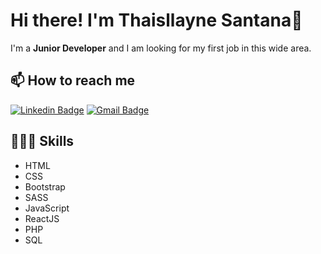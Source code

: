 # Hi there! I'm Thaisllayne Santana👋
 I'm a **Junior Developer** and I am looking for my first job in this wide area.

## 📫 How to reach me 
[![Linkedin Badge](https://img.shields.io/badge/-Thaisllayne%20Santana-6633cc?style=flat-square&logo=Linkedin&logoColor=white&link=https://www.linkedin.com/in/thaisllayne-santana/)](https://www.linkedin.com/in/thaisllayne-santana/) 
[![Gmail Badge](https://img.shields.io/badge/-thaisllaynesantana@gmail.com-6633cc?style=flat-square&logo=Gmail&logoColor=white&link=mailto:thaisllaynesantana@gmail.com)](mailto:thaisllaynesantana@gmail.com)

## 👩🏻‍💻 Skills 
- HTML
- CSS
- Bootstrap
- SASS
- JavaScript
- ReactJS
- PHP
- SQL
